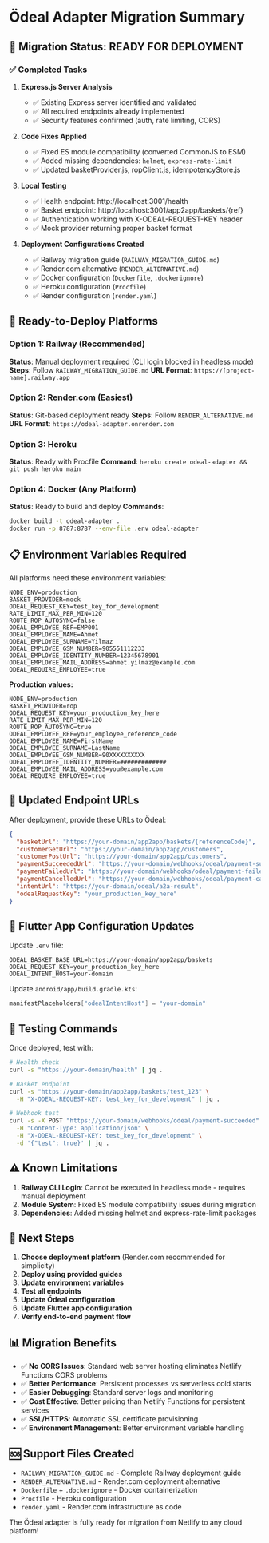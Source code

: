 # Ödeal Adapter Migration Summary

## 🎯 Migration Status: READY FOR DEPLOYMENT

### ✅ Completed Tasks

1. **Express.js Server Analysis**
   - ✅ Existing Express server identified and validated
   - ✅ All required endpoints already implemented
   - ✅ Security features confirmed (auth, rate limiting, CORS)

2. **Code Fixes Applied**
   - ✅ Fixed ES module compatibility (converted CommonJS to ESM)
   - ✅ Added missing dependencies: `helmet`, `express-rate-limit`
   - ✅ Updated basketProvider.js, ropClient.js, idempotencyStore.js

3. **Local Testing**
   - ✅ Health endpoint: http://localhost:3001/health
   - ✅ Basket endpoint: http://localhost:3001/app2app/baskets/{ref}
   - ✅ Authentication working with X-ODEAL-REQUEST-KEY header
   - ✅ Mock provider returning proper basket format

4. **Deployment Configurations Created**
   - ✅ Railway migration guide (`RAILWAY_MIGRATION_GUIDE.md`)
   - ✅ Render.com alternative (`RENDER_ALTERNATIVE.md`)
   - ✅ Docker configuration (`Dockerfile`, `.dockerignore`)
   - ✅ Heroku configuration (`Procfile`)
   - ✅ Render configuration (`render.yaml`)

## 🚀 Ready-to-Deploy Platforms

### Option 1: Railway (Recommended)
**Status**: Manual deployment required (CLI login blocked in headless mode)
**Steps**: Follow `RAILWAY_MIGRATION_GUIDE.md`
**URL Format**: `https://[project-name].railway.app`

### Option 2: Render.com (Easiest)
**Status**: Git-based deployment ready
**Steps**: Follow `RENDER_ALTERNATIVE.md`
**URL Format**: `https://odeal-adapter.onrender.com`

### Option 3: Heroku
**Status**: Ready with Procfile
**Command**: `heroku create odeal-adapter && git push heroku main`

### Option 4: Docker (Any Platform)
**Status**: Ready to build and deploy
**Commands**:
```bash
docker build -t odeal-adapter .
docker run -p 8787:8787 --env-file .env odeal-adapter
```

## 📋 Environment Variables Required

All platforms need these environment variables:

```env
NODE_ENV=production
BASKET_PROVIDER=mock
ODEAL_REQUEST_KEY=test_key_for_development
RATE_LIMIT_MAX_PER_MIN=120
ROUTE_ROP_AUTOSYNC=false
ODEAL_EMPLOYEE_REF=EMP001
ODEAL_EMPLOYEE_NAME=Ahmet
ODEAL_EMPLOYEE_SURNAME=Yilmaz
ODEAL_EMPLOYEE_GSM_NUMBER=905551112233
ODEAL_EMPLOYEE_IDENTITY_NUMBER=12345678901
ODEAL_EMPLOYEE_MAIL_ADDRESS=ahmet.yilmaz@example.com
ODEAL_REQUIRE_EMPLOYEE=true
```

**Production values:**
```env
NODE_ENV=production
BASKET_PROVIDER=rop
ODEAL_REQUEST_KEY=your_production_key_here
RATE_LIMIT_MAX_PER_MIN=120
ROUTE_ROP_AUTOSYNC=true
ODEAL_EMPLOYEE_REF=your_employee_reference_code
ODEAL_EMPLOYEE_NAME=FirstName
ODEAL_EMPLOYEE_SURNAME=LastName
ODEAL_EMPLOYEE_GSM_NUMBER=90XXXXXXXXXX
ODEAL_EMPLOYEE_IDENTITY_NUMBER=#############
ODEAL_EMPLOYEE_MAIL_ADDRESS=you@example.com
ODEAL_REQUIRE_EMPLOYEE=true
```

## 🔗 Updated Endpoint URLs

After deployment, provide these URLs to Ödeal:

```json
{
  "basketUrl": "https://your-domain/app2app/baskets/{referenceCode}",
  "customerGetUrl": "https://your-domain/app2app/customers",
  "customerPostUrl": "https://your-domain/app2app/customers",
  "paymentSucceededUrl": "https://your-domain/webhooks/odeal/payment-succeeded",
  "paymentFailedUrl": "https://your-domain/webhooks/odeal/payment-failed",
  "paymentCancelledUrl": "https://your-domain/webhooks/odeal/payment-cancelled",
  "intentUrl": "https://your-domain/odeal/a2a-result",
  "odealRequestKey": "your_production_key_here"
}
```

## 🔧 Flutter App Configuration Updates

Update `.env` file:
```env
ODEAL_BASKET_BASE_URL=https://your-domain/app2app/baskets
ODEAL_REQUEST_KEY=your_production_key_here
ODEAL_INTENT_HOST=your-domain
```

Update `android/app/build.gradle.kts`:
```kotlin
manifestPlaceholders["odealIntentHost"] = "your-domain"
```

## 🧪 Testing Commands

Once deployed, test with:

```bash
# Health check
curl -s "https://your-domain/health" | jq .

# Basket endpoint
curl -s "https://your-domain/app2app/baskets/test_123" \
  -H "X-ODEAL-REQUEST-KEY: test_key_for_development" | jq .

# Webhook test
curl -s -X POST "https://your-domain/webhooks/odeal/payment-succeeded" \
  -H "Content-Type: application/json" \
  -H "X-ODEAL-REQUEST-KEY: test_key_for_development" \
  -d '{"test": true}' | jq .
```

## ⚠️ Known Limitations

1. **Railway CLI Login**: Cannot be executed in headless mode - requires manual deployment
2. **Module System**: Fixed ES module compatibility issues during migration
3. **Dependencies**: Added missing helmet and express-rate-limit packages

## 🎯 Next Steps

1. **Choose deployment platform** (Render.com recommended for simplicity)
2. **Deploy using provided guides**
3. **Update environment variables**
4. **Test all endpoints**
5. **Update Ödeal configuration**
6. **Update Flutter app configuration**
7. **Verify end-to-end payment flow**

## 📊 Migration Benefits

- ✅ **No CORS Issues**: Standard web server hosting eliminates Netlify Functions CORS problems
- ✅ **Better Performance**: Persistent processes vs serverless cold starts
- ✅ **Easier Debugging**: Standard server logs and monitoring
- ✅ **Cost Effective**: Better pricing than Netlify Functions for persistent services
- ✅ **SSL/HTTPS**: Automatic SSL certificate provisioning
- ✅ **Environment Management**: Better environment variable handling

## 🆘 Support Files Created

- `RAILWAY_MIGRATION_GUIDE.md` - Complete Railway deployment guide
- `RENDER_ALTERNATIVE.md` - Render.com deployment alternative
- `Dockerfile` + `.dockerignore` - Docker containerization
- `Procfile` - Heroku configuration
- `render.yaml` - Render.com infrastructure as code

The Ödeal adapter is fully ready for migration from Netlify to any cloud platform!
